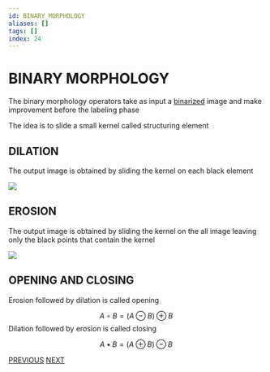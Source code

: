 ```yaml
---
id: BINARY_MORPHOLOGY
aliases: []
tags: []
index: 24
---
```


# BINARY MORPHOLOGY

The binary morphology operators take as input a [binarized](BINARIZATION.md) image and make improvement before the labeling phase

The idea is to slide a small kernel called structuring element

## DILATION

The output image is obtained by sliding the kernel on each black element

![](computer_vision/Pasted_image_20240303171944.png)
## EROSION

The output image is obtained by sliding the kernel on the all image leaving only the black points that contain the kernel

![](computer_vision/Pasted_image_20240303172045.png)

## OPENING AND CLOSING

Erosion followed by dilation is called opening

$$
A \circ B = (A \ominus B) \oplus B
$$
Dilation followed by erosion is called closing

$$
A \bullet B = (A \oplus B) \ominus B
$$

[PREVIOUS](pages/image_segmentation_blob_analysis/COLOR_BASED_SEGMENTATION.md) [NEXT](pages/image_segmentation_blob_analysis/COMPONENTS_LABELING.md)
